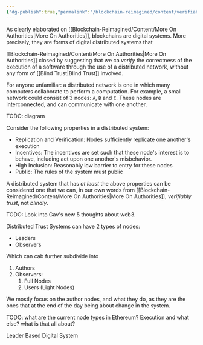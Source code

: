 ```yaml
---
{"dg-publish":true,"permalink":"/blockchain-reimagined/content/verifiable-distributed-systems/","hide":true,"created":"2024-08-11T18:28:26.428+01:00","updated":"2024-11-06T17:26:43.360+00:00"}
---
```


As clearly elaborated on [[Blockchain-Reimagined/Content/More On Authorities\|More On Authorities]], blockchains are digital systems. More precisely, they are forms of digital distributed systems that  

[[Blockchain-Reimagined/Content/More On Authorities\|More On Authorities]] closed by suggesting that we ca *verify* the correctness of the execution of a software through the use of a distributed network, without any form of [[Blind Trust\|Blind Trust]] involved.

For anyone unfamiliar: a distributed network is one in which many computers collaborate to perform a computation. For example, a small network could consist of 3 nodes: `A`, `B` and `C`. These nodes are interconnected, and can communicate with one another.  

TODO: diagram 

Consider the following properties in a distributed system: 
- Replication and Verification: Nodes sufficiently replicate one another's execution
- Incentives: The incentives are set such that these node's interest is to behave, including act upon one another's misbehavior. 
- High Inclusion: Reasonably low barrier to entry for these nodes
- Public: The rules of the system must public

A distributed system that has *at least* the above properties can be considered one that we can, in our own words from [[Blockchain-Reimagined/Content/More On Authorities\|More On Authorities]], *verifiably trust*, not *blindly*.  

TODO: Look into Gav's new 5 thoughts about web3. 

Distributed Trust Systems can have 2 types of nodes:
- Leaders
- Observers 

Which can cab further subdivide into
1. Authors
2. Observers: 
	1. Full Nodes 
	2. Users (Light Nodes)

We mostly focus on the author nodes, and what they do, as they are the ones that at the end of the day being about change in the system.

TODO: what are the current node types in Ethereum? Execution and what else? what is that all about? 

Leader Based Digital System 